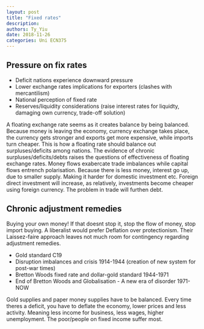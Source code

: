 ```yaml
---
layout: post
title: "Fixed rates"
description:
authors: Ty_Yiu
date: 2018-11-26
categories: Uni ECN375
---
```


## Pressure on fix rates

- Deficit nations experience downward pressure
- Lower exchange rates implications for exporters (clashes with mercantilism)
- National perception of fixed rate
- Reserves/liquidity considerations (raise interest rates for liquidty, damaging
  own currency, trade-off solution)
  
A floating exchange rate seems as it creates balance by being balanced. Because
money is leaving the economy, currency exchange takes place, the currency gets
stronger and exports get more expensive, while imports turn cheaper. This is how
a floating rate should balance out surpluses/deficits among nations. The
evidence of chronic surpluses/deficits/debts raises the questions of
effectiveness of floating exchange rates. Money flows exabercate trade
imbalances while capital flows entrench polarisation. Because there is less
money, interest go up, due to smaller supply. Making it harder for domestic
investment etc. Foreign direct investment will increase, as relatively,
investments become cheaper using foreign currency. The problem in trade will
furthen debt.

## Chronic adjustment remedies

Buying your own money! If that doesnt stop it, stop the flow of money, stop
import buying.  A liberalist would prefer Deflation over protectionism. Their
Laissez-faire approach leaves not much room for contingency regarding adjustment
remedies.

- Gold standard C19
- Disruption imbalances and crisis 1914-1944 (creation of new system for
  post-war times)
- Bretton Woods fixed rate and dollar-gold standard 1944-1971
- End of Bretton Woods and Globalisation - A new era of disorder 1971-NOW

Gold supplies and paper money supplies have to be balanced. Every time theres a
deficit, you have to deflate the economy, lower prices and less activity.
Meaning less income for business, less wages, higher unemployment. The
poor/people on fixed income suffer most.


